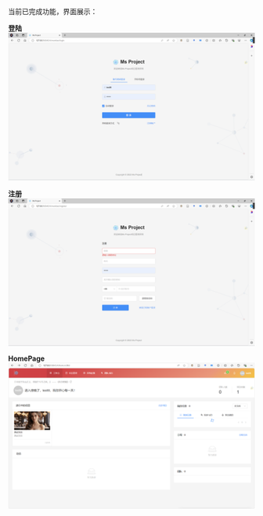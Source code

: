 当前已完成功能，界面展示：

**登陆**
![](./assets/login.png)


**注册**
![](./assets/register.png)

**HomePage**
![](./assets/homepage.png)
